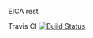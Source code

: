 EICA rest

Travis CI [![Build Status](https://travis-ci.com/ZurMaD/django_eica.svg?branch=master)](https://travis-ci.com/ZurMaD/django_eica)


<!-- Para genrar models.py e insertar tablas de authenticacion djangos
https://docs.djangoproject.com/en/3.0/howto/legacy-databases/ -->